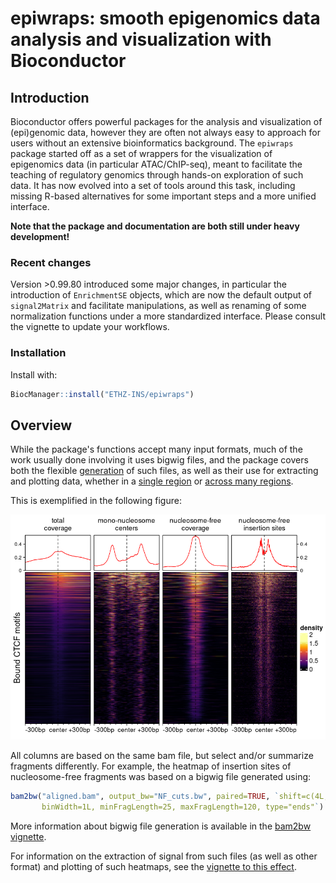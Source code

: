 # epiwraps: smooth epigenomics data analysis and visualization with Bioconductor

## Introduction

Bioconductor offers powerful packages for the analysis and visualization of 
(epi)genomic data, however they are often not always easy to approach for users 
without an extensive bioinformatics background. The `epiwraps` package started 
off as a set of wrappers for the visualization of epigenomics data (in 
particular ATAC/ChIP-seq), meant to facilitate the teaching of regulatory 
genomics through hands-on exploration of such data. It has now 
evolved into a set of tools around this task, including missing R-based 
alternatives for some important steps and a more unified interface. 

**Note that the package and documentation are both still under heavy development!**

### Recent changes

Version >0.99.80 introduced some major changes, in particular the introduction
of `EnrichmentSE` objects, which are now the default output of `signal2Matrix`
and facilitate manipulations, as well as renaming of some normalization 
functions under a more standardized interface. Please consult the vignette to 
update your workflows.

### Installation

Install with:

```r
BiocManager::install("ETHZ-INS/epiwraps")
```

## Overview

While the package's functions accept many input formats, much of the work usually
done involving it uses bigwig files, and the package covers both the flexible
[generation](https://ethz-ins.github.io/epiwraps/articles/bam2bw.html)
of such files, as well as their use for extracting and plotting data, whether 
in a [single region](https://ethz-ins.github.io/epiwraps/articles/singleRegionPlot.html)
or [across many regions](https://ethz-ins.github.io/epiwraps/articles/multiRegionPlot.html).

This is exemplified in the following figure:

<img src="vignettes/example_bigwigs_hm.png" width="700" />

All columns are based on the same bam file, but select and/or summarize 
fragments differently. For example, the heatmap of insertion sites of 
nucleosome-free fragments was based on a bigwig file generated using:

```r
bam2bw("aligned.bam", output_bw="NF_cuts.bw", paired=TRUE, `shift=c(4L,-5L), 
       binWidth=1L, minFragLength=25, maxFragLength=120, type="ends"`)
```

More information about bigwig file generation is available in the 
[bam2bw vignette](https://ethz-ins.github.io/epiwraps/articles/bam2bw.html).

For information on the extraction of signal from such files (as well as other 
format) and plotting of such heatmaps, see the 
[vignette to this effect](https://ethz-ins.github.io/epiwraps/articles/multiRegionPlot.html).

